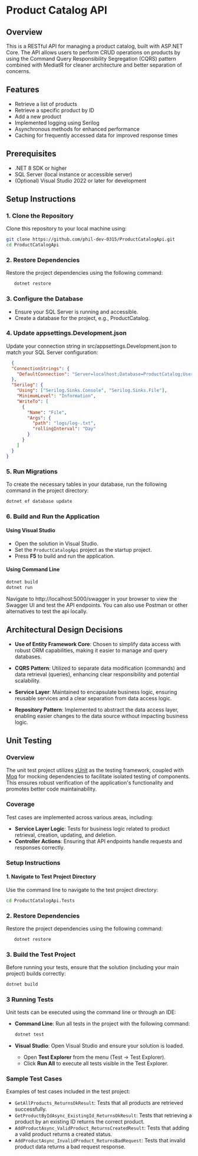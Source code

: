 # Product Catalog API

## Overview

This is a RESTful API for managing a product catalog, built with ASP.NET Core. The API allows users to perform CRUD operations on products by using the Command Query Responsibility Segregation (CQRS) pattern combined with MediatR for cleaner architecture and better separation of concerns.

## Features

- Retrieve a list of products
- Retrieve a specific product by ID
- Add a new product
- Implemented logging using Serilog
- Asynchronous methods for enhanced performance
- Caching for frequently accessed data for improved response times

## Prerequisites

- .NET 8 SDK or higher
- SQL Server (local instance or accessible server)
- (Optional) Visual Studio 2022 or later for development

## Setup Instructions

### 1. Clone the Repository

Clone this repository to your local machine using:

   ```bash
   git clone https://github.com/phil-dev-0315/ProductCatalogApi.git
   cd ProductCatalogApi
```
### 2. Restore Dependencies

Restore the project dependencies using the following command:

```bash
   dotnet restore
```
### 3. Configure the Database

- Ensure your SQL Server is running and accessible.
- Create a database for the project, e.g., ProductCatalog.

### 4. Update appsettings.Development.json

Update your connection string in src/appsettings.Development.json to match your SQL Server configuration:

```json
  {
  "ConnectionStrings": {
    "DefaultConnection": "Server=localhost;Database=ProductCatalog;User Id=your_user;Password=your_password;"
  },
  "Serilog": {
    "Using": ["Serilog.Sinks.Console", "Serilog.Sinks.File"],
    "MinimumLevel": "Information",
    "WriteTo": [
      {
        "Name": "File",
        "Args": {
          "path": "logs/log-.txt",
          "rollingInterval": "Day"
        }
      }
    ]
  }
}
```
### 5. Run Migrations

To create the necessary tables in your database, run the following command in the project directory:

  ```bash
  dotnet ef database update
```
### 6. Build and Run the Application

#### Using Visual Studio

  * Open the solution in Visual Studio.
  * Set the `ProductCatalogApi` project as the startup project.
  * Press **F5** to build and run the application.

#### Using Command Line
  ```bash
  dotnet build
  dotnet run
  ```
Navigate to http://localhost:5000/swagger in your browser to view the Swagger UI and test the API endpoints.
You can also use Postman or other alternatives to test the api locally.

## Architectural Design Decisions

  * **Use of Entity Framework Core**: Chosen to simplify data access with robust ORM capabilities, making it easier to manage and query databases.

  * **CQRS Pattern**: Utilized to separate data modification (commands) and data retrieval (queries), enhancing clear responsibility and potential scalability.

  * **Service Layer**: Maintained to encapsulate business logic, ensuring reusable services and a clear separation from data access logic.
    
  * **Repository Pattern**: Implemented to abstract the data access layer, enabling easier changes to the data source without impacting business logic.
  
## Unit Testing

### Overview

The unit test project utilizes [xUnit](https://xunit.net/) as the testing framework, coupled with [Moq](https://github.com/moq/moq4) for mocking dependencies to facilitate isolated testing of components. This ensures robust verification of the application's functionality and promotes better code maintainability.

### Coverage

Test cases are implemented across various areas, including:
- **Service Layer Logic**: Tests for business logic related to product retrieval, creation, updating, and deletion.
- **Controller Actions**: Ensuring that API endpoints handle requests and responses correctly.

### Setup Instructions

#### 1. Navigate to Test Project Directory

Use the command line to navigate to the test project directory:

   ```bash
   cd ProductCatalogApi.Tests
   ```
### 2. Restore Dependencies

Restore the project dependencies using the following command:

```bash
   dotnet restore
```

### 3. Build the Test Project

Before running your tests, ensure that the solution (including your main project) builds correctly:

   ```bash
   dotnet build
   ```

### 3 Running Tests

Unit tests can be executed using the command line or through an IDE:

* **Command Line**: Run all tests in the project with the following command:

   ```bash
   dotnet test
   ```

* **Visual Studio**: Open Visual Studio and ensure your solution is loaded.
   
  * Open **Test Explorer** from the menu (Test -> Test Explorer).
  * Click **Run All** to execute all tests visible in the Test Explorer.

### Sample Test Cases

Examples of test cases included in the test project:

* `GetAllProducts_ReturnsOkResult`: Tests that all products are retrieved successfully.
* `GetProductByIdAsync_ExistingId_ReturnsOkResult`: Tests that retrieving a product by an existing ID returns the correct product.
* `AddProductAsync_ValidProduct_ReturnsCreatedResult`: Tests that adding a valid product returns a created status.
* `AddProductAsync_InvalidProduct_ReturnsBadRequest`: Tests that invalid product data returns a bad request response.
